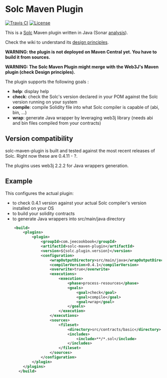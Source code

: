 # Solc Maven Plugin
[![Travis CI](https://travis-ci.org/olivier-schmitt/solc-maven-plugin.svg?branch=master)](https://travis-ci.org/olivier-schmitt/solc-maven-plugin/) 
[![License](https://img.shields.io/github/license/spotify/docker-client.svg)](LICENSE)


This is a [Solc](https://github.com/ethereum/solc) Maven plugin written in Java (Sonar [analysis](https://sonarcloud.io/dashboard?id=com.jeecookbook%3Asolc-maven-plugin)).

Check the wiki to understand its [design principles](https://github.com/olivier-schmitt/solc-maven-plugin/wiki).

**WARNING: the plugin is not deployed on Maven Central yet. You have to build it from sources.**

**WARNING: The Solc Maven Plugin might merge with the Web3J's Maven plugin (check Design principles).**

The plugin supports the following goals : 

* **help**: display help 
* **check**: check the Solc's version declared in your POM against the Solc version running on your system
* **compile**: compile Solidity file into what Solc compiler is capable of (abi, bin, ...)
* **wrap**: generate Java wrapper by leveraging web3j library (needs abi and bin files compiled from your contracts)

## Version compatibility

solc-maven-plugin is built and tested against the most recent releases of Solc.
Right now these are 0.4.11 - ?.

The plugins uses web3j 2.2.2 for Java wrappers generation.

## Example

This configures the actual plugin:
* to check 0.4.1 version against your actual Solc compiler's version installed on your OS
* to build your solidity contracts 
* to generate Java wrappers into src/main/java directory

```xml
    <build>
        <plugins>
            <plugin>
                <groupId>com.jeecookbook</groupId>
                <artifactId>solc-maven-plugin</artifactId>
                <version>${solc.plugin.version}</version>
                <configuration>
                    <wrapOutputDirectory>src/main/java</wrapOutputDirectory>
                    <compilerVersion>0.4.1</compilerVersion>
                    <overwrite>true</overwrite>
                    <executions>
                        <execution>
                            <phase>process-resources</phase>
                            <goals>
                                <goal>check</goal>                     
                                <goal>compile</goal>
                                <goal>wrap</goal>
                            </goals>
                        </execution>
                    </executions>
                    <sources>
                        <fileset>
                            <directory>src/contracts/basic</directory>
                            <includes>
                                <include>**/*.sol</include>
                            </includes>
                        </fileset>
                    </sources>
                </configuration>
            </plugin>
        </plugins>
      </build>
```
